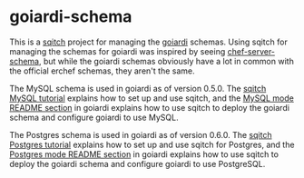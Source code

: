 goiardi-schema
==============

This is a [sqitch][] project for managing the [goiardi][] schemas. Using sqitch 
for managing the schemas for goiardi was inspired by seeing 
[chef-server-schema][], but while the goiardi schemas obviously have a lot in 
common with the official erchef schemas, they aren't the same.

The MySQL schema is used in goiardi as of version 0.5.0. The
[sqitch MySQL tutorial][] explains how to set up and use sqitch, and the
[MySQL mode README section][] in goiardi explains how to use sqitch to deploy the
goiardi schema and configure goiardi to use MySQL.

The Postgres schema is used in goiardi as of version 0.6.0. The
[sqitch Postgres tutorial][] explains how to set up and use sqitch for Postgres, 
and the [Postgres mode README section][] in goiardi explains how to use sqitch to
deploy the goiardi schema and configure goiardi to use PostgreSQL.


[goiardi]:https://github.com/ctdk/goiardi
[sqitch]:http://sqitch.org
[chef-server-schema]:https://github.com/opscode/chef-server-schema
[sqitch MySQL tutorial]:https://metacpan.org/pod/sqitchtutorial-mysql
[MySQL mode README section]:https://github.com/ctdk/goiardi#mysql-mode
[sqitch Postgres tutorial]:https://metacpan.org/pod/sqitchtutorial
[Postgres mode README section]:https://github.com/ctdk/goiardi#mysql-mode
